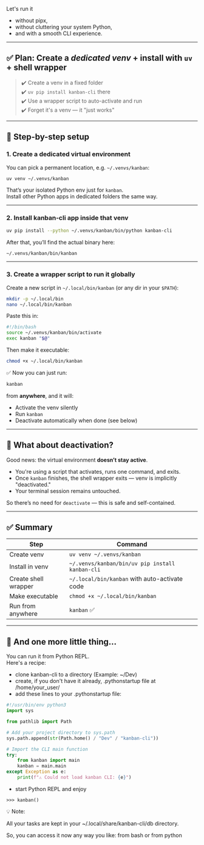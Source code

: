 Let's run it 

- without pipx,
- without cluttering your system Python, 
- and with a smooth CLI experience.

---

## ✅ Plan: Create a *dedicated venv* + install with `uv` + shell wrapper

> ✔️ Create a venv in a fixed folder  
> ✔️ `uv pip install kanban-cli` there  
> ✔️ Use a wrapper script to auto-activate and run  
> ✔️ Forget it's a venv — it "just works"  

---

## 🧰 Step-by-step setup

### 1. Create a dedicated virtual environment

You can pick a permanent location, e.g. `~/.venvs/kanban`:

```bash
uv venv ~/.venvs/kanban
```

That’s your isolated Python env just for `kanban`.  
Install other Python apps in dedicated folders the same way.

---

### 2. Install kanban-cli app inside that venv

```bash
uv pip install --python ~/.venvs/kanban/bin/python kanban-cli
```

After that, you’ll find the actual binary here:

```bash
~/.venvs/kanban/bin/kanban
```

---

### 3. Create a wrapper script to run it globally

Create a new script in `~/.local/bin/kanban` (or any dir in your `$PATH`):

```bash
mkdir -p ~/.local/bin
nano ~/.local/bin/kanban
```

Paste this in:

```bash
#!/bin/bash
source ~/.venvs/kanban/bin/activate
exec kanban "$@"
```

Then make it executable:

```bash
chmod +x ~/.local/bin/kanban
```

✅ Now you can just run:
```bash
kanban
```

from **anywhere**, and it will:
- Activate the venv silently
- Run `kanban`
- Deactivate automatically when done (see below)

---

## 🔄 What about **deactivation**?

Good news: the virtual environment **doesn’t stay active**.

- You're using a script that activates, runs one command, and exits.
- Once `kanban` finishes, the shell wrapper exits — venv is implicitly "deactivated."
- Your terminal session remains untouched.

So there’s no need for `deactivate` — this is safe and self-contained.

---

## ✅ Summary

| Step                     | Command                                                |
|--------------------------|--------------------------------------------------------|
| Create venv              | `uv venv ~/.venvs/kanban`                             |
| Install in venv          | `~/.venvs/kanban/bin/uv pip install kanban-cli`       |
| Create shell wrapper     | `~/.local/bin/kanban` with auto-activate code         |
| Make executable          | `chmod +x ~/.local/bin/kanban`                        |
| Run from anywhere        | `kanban` ✅                                            |

---

## 🐍 And one more little thing...

You can run it from Python REPL.  
Here's a recipe:

- clone kanban-cli to a directory (Example: ~/Dev)
- create, if you don't have it already, .pythonstartup file at /home/your_user/
- add these lines to your .pythonstartup file:

```python
#!/usr/bin/env python3                                                                       
import sys 

from pathlib import Path

# Add your project directory to sys.path
sys.path.append(str(Path.home() / "Dev" / "kanban-cli"))

# Import the CLI main function
try:
    from kanban import main
    kanban = main.main
except Exception as e:
    print(f"⚠ Could not load kanban CLI: {e}")
```

- start Python REPL and enjoy

```
>>> kanban()
```

💡 Note:  

All your tasks are kept in your ~/.local/share/kanban-cli/db directory.

So, you can access it now any way you like: from bash or from python
